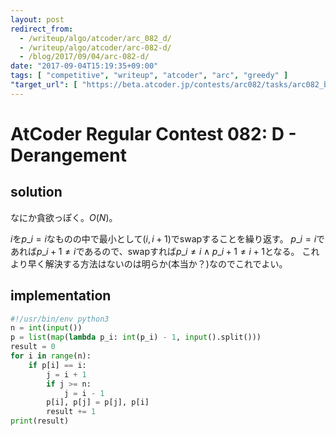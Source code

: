 ```yaml
---
layout: post
redirect_from:
  - /writeup/algo/atcoder/arc_082_d/
  - /writeup/algo/atcoder/arc-082-d/
  - /blog/2017/09/04/arc-082-d/
date: "2017-09-04T15:19:35+09:00"
tags: [ "competitive", "writeup", "atcoder", "arc", "greedy" ]
"target_url": [ "https://beta.atcoder.jp/contests/arc082/tasks/arc082_b" ]
---
```


# AtCoder Regular Contest 082: D - Derangement

## solution

なにか貪欲っぽく。$O(N)$。

$i$を$p\_i = i$なものの中で最小として$(i, i+1)$でswapすることを繰り返す。
$p\_i = i$であれば$p\_{i+1} \ne i$であるので、swapすれば$p\_i \ne i \land p\_{i+1} \ne i+1$となる。
これより早く解決する方法はないのは明らか(本当か？)なのでこれでよい。

## implementation

``` python
#!/usr/bin/env python3
n = int(input())
p = list(map(lambda p_i: int(p_i) - 1, input().split()))
result = 0
for i in range(n):
    if p[i] == i:
        j = i + 1
        if j >= n:
            j = i - 1
        p[i], p[j] = p[j], p[i]
        result += 1
print(result)
```
